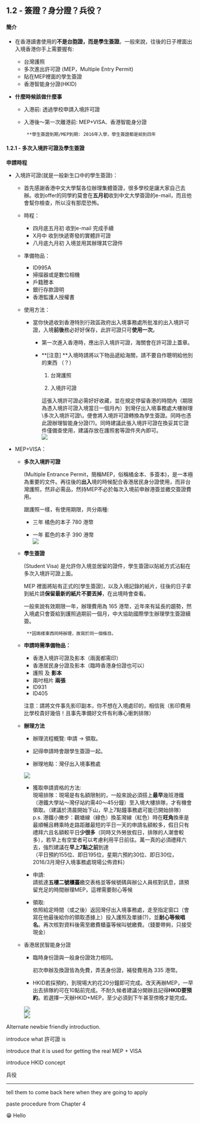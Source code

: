 ## **1.2 - 簽證？身分證？兵役？**

#### **簡介**

* 在香港讀書使用的**不是台胞證，**而**是學生簽證**。一般來說，往後的日子裡面出入境香港你手上需要握有:
  * 台灣護照
  * 多次進出許可證 \(MEP，Multiple Entry Permit\)
  * 貼在MEP裡面的學生簽證
  * 香港智能身分證\(HKID\)
* **什麼時候該做什麼事**

  * 入港前: 透過學校申請入境許可證

  * 入港後～第一次離港前: MEP+VISA、香港智能身分證

    ```
     **學生簽證到期/MEP到期: 2016年入學，學生簽證都是給到四年
    ```

#### **1.2.1 -** 多次入境許可證及學生簽證

**申請時程**

* 入境許可證\(就是一般新生口中的學生簽證\)：

  * 首先感謝香港中文大學幫各位辦理集體簽證，很多學校是讓大家自己去辦。收到offer的同學約莫會在**五月初**收到中文大學簽證的e-mail，而且他會幫你檢查，所以沒有那麼恐怖。
  * 時程：
    * 四月底五月初        收到e-mail 完成手續
    * X月中                     收到快遞寄發的實體許可證
    * 八月底九月初        入境並用其辦理其它證件
  * 準備物品：
    * ID995A
    * 掃描器或是數位相機
    * 戶籍謄本
    * 銀行存款證明
    * 香港監護人授權書
  * 使用方法：

    * 當你快遞收到香港特別行政區政府出入境事務處所批准的出入境許可證，入境**前後**務必好好保存，此許可證只可**使用一次**。

      * 第一次進入香港時，應出示入境許可證，海關會在許可證上蓋章。

      * **\[注意\] **入境時請將以下物品遞給海關，請不要自作聰明給他別的東西 （？）

        1. 台灣護照

        2. 入境許可證

        這張入境許可證必需好好收藏，並在規定停留香港的時間內（期限為憑入境許可證入境當日一個月內）到灣仔出入境事務處大樓辦理\多次入境許可證\，便會將入境許可證轉換為學生簽證。同時也憑此證辦理智能身分證\(?\)。同時建議此張入境許可證在換妥其它證件僅備查使用，建議存放在護照套等證件夾內即可。  
        ![](/assets/IMG_1591.jpg)

* MEP+VISA：

  * **多次入境許可證**

    \(Multiple Entrance Permit，簡稱MEP，俗稱橘金本、多簽本\)，是一本極為重要的文件。再往後的**出入**境的時候配合香港居民身分證使用，而非台灣護照，然非必需品，然持MEP不必於每次入境前申辦港簽並繳交簽證費用。

    跟護照一樣，有使用期限，共分兩種:

    * 三年 橘色的本子 780 港幣

    * 一年 藍色的本子 390 港幣  
      ![](/assets/09.jpg)

  * **學生簽證**

    \(Student Visa\) 是允許你入境並居留的證件，學生簽證以貼紙方式沾黏在多次入境許可證上面。

    MEP 裡面將貼有正式的\[學生簽證\]，以及入境記錄的紙片，往後的日子拿到紙片請**保留最新的紙片不要丟掉**，在出境時會查看。

    一般來說有效期限一年，辦理費用為 165 港幣，近年來有延長的趨勢，然入境處只會簽給到護照過期前一個月，中大協助國際學生辦理學生簽證續簽。

    ```
     **因兩樣東西同時辦理，故寫於同一個條目。
    ```

  * **申請時需準備物品：**

    * 香港入境許可證及影本（兩面都需印）
    * 香港居民身分證及影本（臨時香港身份證也可以）
    * 護照 及 **影本**
    * 兩吋相片 **兩張**
    * ID931
    * ID405

    注意：請將文件事先影印副本，你不想在入境處印的，相信我（影印費用比學校貴好幾倍！且事先準備好文件有利專心衝刺排隊）

  * **辦理方法**

    * 辦理流程概覽: 申請 → 領取。

    * 記得申請時會跟學生簽證一起。

    * 辦理地點：灣仔出入境事務處

    ![](/assets/2003-2-22-799-dscn3289.jpg)

    * 獲取申請資格的方法:  
      現場排隊：現場是有名額限制的，一般來說必須搭上**最早**幾班港鐵（港鐵大學站～灣仔站約需40～45分鐘）至入境大樓排隊，才有機會領取。（建議於清晨開始下山，早上7點鐘事務處可能已開始排隊）  
      p.s. 港鐵小撇步：觀塘線（綠色）換荃灣線（紅色）時在**旺角**換車是最順暢且轉乘時走路距離最短的平日一天的申請名額較多，假日只有禮拜六且名額較平日**少很多**（同時又外勞放假日，排隊的人潮會較多），若早上有空堂者可以考慮利用平日前往。萬一真的必須禮拜六去，強烈建議在**早上7點之前**到達  
      （平日預約155位、即日195位，星期六預約30位、即日30位，2016/3月灣仔入境事務處現場公佈資料）

    * 申請:  
      請抵達**五樓二號櫃臺**繳交表格並等候號碼與辦公人員核對訊息，請預留充足的時間辦理MEP，這裡需要耐心等候

    * 領取:  
      依照給定時間（或之後）返回灣仔出入境事務處，走至指定窗口（會寫在他最後給你的領取憑據上）投入護照及單據\(?\)，並**耐心等候唱名**。再次核對資料後需至繳費櫃臺等候叫號繳費。（錢要帶夠，只接受現金）

  * 香港居民智能身分證

    * 臨時身份證與一般身份證效力相同。

      初次申辦及換證皆為免費，弄丟身份證，補發費用為 335 港幣。

    * HKID若採預約，到現場大約花20分鐘即可完成。改天再辦MEP，一早出去排隊約可在10點前完成。不耐久候者建議分開辦且記得**HKID要預約**。若選擇一天辦HKID+MEP，至少必須到下午甚至傍晚才能完成。

    ![](/assets/Temphkid1.jpg)  
    ![](/assets/hkid_front.jpg)

Alternate newbie friendly introduction.

introduce what 許可證 is

introduce that it is used for getting the real MEP + VISA

introduce HKID concept

兵役

---

tell them to come back here when they are going to apply

paste procedure from Chapter 4

:grin: Hello

